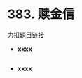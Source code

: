 # 383. 赎金信
[力扣题目链接](https://leetcode.cn/problems/linked-list-cycle-ii/)
- **xxxx**
```java

```
- **xxxx**
```java 

```

